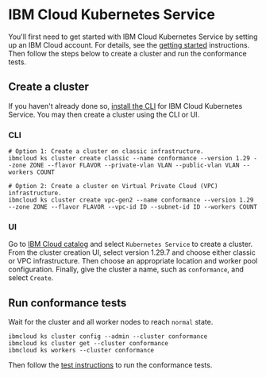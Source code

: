 # IBM Cloud Kubernetes Service

You'll first need to get started with IBM Cloud Kubernetes Service by setting up
an IBM Cloud account. For details, see the
[getting started](https://cloud.ibm.com/docs/containers?topic=containers-getting-started)
instructions. Then follow the steps below to create a cluster and run the conformance tests.

## Create a cluster

If you haven't already done so, [install the CLI](https://cloud.ibm.com/docs/containers?topic=containers-cli-install)
for IBM Cloud Kubernetes Service. You may then create a cluster using the CLI or UI.

### CLI

```
# Option 1: Create a cluster on classic infrastructure.
ibmcloud ks cluster create classic --name conformance --version 1.29 --zone ZONE --flavor FLAVOR --private-vlan VLAN --public-vlan VLAN --workers COUNT

# Option 2: Create a cluster on Virtual Private Cloud (VPC) infrastructure.
ibmcloud ks cluster create vpc-gen2 --name conformance --version 1.29 --zone ZONE --flavor FLAVOR --vpc-id ID --subnet-id ID --workers COUNT
```

### UI

Go to [IBM Cloud catalog](https://cloud.ibm.com/catalog?category=containers#services)
and select `Kubernetes Service` to create a cluster. From the cluster creation
UI, select version 1.29.7 and choose either classic or VPC infrastructure. Then
choose an appropriate location and worker pool configuration. Finally, give the
cluster a name, such as `conformance`, and select `Create`.

## Run conformance tests

Wait for the cluster and all worker nodes to reach `normal` state.

```
ibmcloud ks cluster config --admin --cluster conformance
ibmcloud ks cluster get --cluster conformance
ibmcloud ks workers --cluster conformance
```

Then follow the
[test instructions](https://github.com/cncf/k8s-conformance/blob/master/instructions.md#running)
to run the conformance tests.

